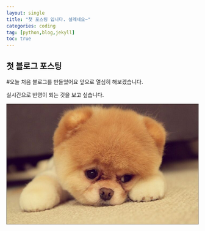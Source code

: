 ```yaml
---
layout: single
title: "첫 포스팅 입니다. 설레네요~"
categories: coding
tag: [python,blog,jekyll]
toc: true
---
```


## 첫 블로그 포스팅



#오늘 처음 블로그를 만들었어요
앞으로 열심히 해보겠습니다.

실시간으로 반영이 되는 것을 보고 싶습니다.

![다운로드](../images/2021-10-16-first/다운로드-16343890322491.jpg)
